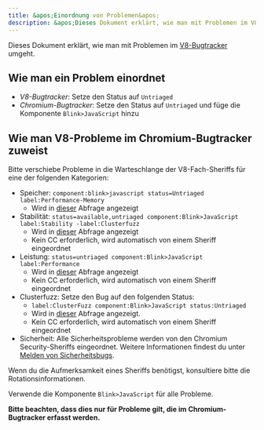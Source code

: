 ```yaml
---
title: &apos;Einordnung von Problemen&apos;
description: &apos;Dieses Dokument erklärt, wie man mit Problemen im V8-Bugtracker umgeht.&apos;
---
```

Dieses Dokument erklärt, wie man mit Problemen im [V8-Bugtracker](/bugs) umgeht.

## Wie man ein Problem einordnet

- *V8-Bugtracker*: Setze den Status auf `Untriaged`
- *Chromium-Bugtracker*: Setze den Status auf `Untriaged` und füge die Komponente `Blink>JavaScript` hinzu

## Wie man V8-Probleme im Chromium-Bugtracker zuweist

Bitte verschiebe Probleme in die Warteschlange der V8-Fach-Sheriffs für eine der
folgenden Kategorien:

- Speicher: `component:blink>javascript status=Untriaged label:Performance-Memory`
    - Wird in [dieser](https://bugs.chromium.org/p/chromium/issues/list?can=2&q=component%3Ablink%3Ejavascript+status%3DUntriaged+label%3APerformance-Memory+&colspec=ID+Pri+M+Stars+ReleaseBlock+Cr+Status+Owner+Summary+OS+Modified&x=m&y=releaseblock&cells=tiles) Abfrage angezeigt
- Stabilität: `status=available,untriaged component:Blink>JavaScript label:Stability -label:Clusterfuzz`
    - Wird in [dieser](https://bugs.chromium.org/p/chromium/issues/list?can=2&q=status%3Davailable%2Cuntriaged+component%3ABlink%3EJavaScript+label%3AStability+-label%3AClusterfuzz&colspec=ID+Pri+M+Stars+ReleaseBlock+Component+Status+Owner+Summary+OS+Modified&x=m&y=releaseblock&cells=ids) Abfrage angezeigt
    - Kein CC erforderlich, wird automatisch von einem Sheriff eingeordnet
- Leistung: `status=untriaged component:Blink>JavaScript label:Performance`
    - Wird in [dieser](https://bugs.chromium.org/p/chromium/issues/list?colspec=ID%20Pri%20M%20Stars%20ReleaseBlock%20Cr%20Status%20Owner%20Summary%20OS%20Modified&x=m&y=releaseblock&cells=tiles&q=component%3Ablink%3Ejavascript%20status%3DUntriaged%20label%3APerformance&can=2) Abfrage angezeigt
    - Kein CC erforderlich, wird automatisch von einem Sheriff eingeordnet
- Clusterfuzz: Setze den Bug auf den folgenden Status:
    - `label:ClusterFuzz component:Blink>JavaScript status:Untriaged`
    - Wird in [dieser](https://bugs.chromium.org/p/chromium/issues/list?can=2&q=label%3AClusterFuzz+component%3ABlink%3EJavaScript+status%3AUntriaged&colspec=ID+Pri+M+Stars+ReleaseBlock+Component+Status+Owner+Summary+OS+Modified&x=m&y=releaseblock&cells=ids) Abfrage angezeigt.
    - Kein CC erforderlich, wird automatisch von einem Sheriff eingeordnet
- Sicherheit: Alle Sicherheitsprobleme werden von den Chromium Security-Sheriffs eingeordnet. Weitere Informationen findest du unter [Melden von Sicherheitsbugs](/docs/security-bugs).

Wenn du die Aufmerksamkeit eines Sheriffs benötigst, konsultiere bitte die Rotationsinformationen.

Verwende die Komponente `Blink>JavaScript` für alle Probleme.

**Bitte beachten, dass dies nur für Probleme gilt, die im Chromium-Bugtracker erfasst werden.**
